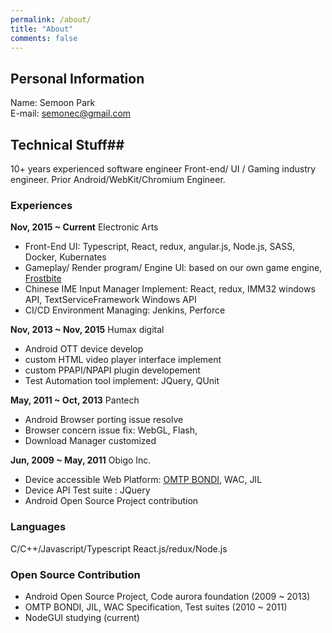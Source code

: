 ```yaml
---
permalink: /about/
title: "About"
comments: false
---
```



## Personal Information ##

Name: Semoon Park<br>
E-mail: [semonec@gmail.com](mailto:semonec@gmail.com)


## Technical Stuff##

10+ years experienced software engineer
Front-end/ UI / Gaming industry engineer.
Prior Android/WebKit/Chromium Engineer.

### Experiences ###

**Nov, 2015 ~ Current**  Electronic Arts

- Front-End UI: Typescript, React, redux, angular.js, Node.js, SASS, Docker, Kubernates
- Gameplay/ Render program/ Engine UI: based on our own game engine, [Frostbite](https://www.ea.com/frostbite)
- Chinese IME Input Manager Implement: React, redux, IMM32 windows API, TextServiceFramework Windows API
- CI/CD Environment Managing: Jenkins, Perforce

**Nov, 2013 ~ Nov, 2015** Humax digital

- Android OTT device develop
- custom HTML video player interface implement
- custom PPAPI/NPAPI plugin developement
- Test Automation tool implement: JQuery, QUnit

**May, 2011 ~ Oct, 2013** Pantech

- Android Browser porting issue resolve
- Browser concern issue fix: WebGL, Flash, 
- Download Manager customized

**Jun, 2009 ~ May, 2011** Obigo Inc.

- Device accessible Web Platform: [OMTP BONDI](http://www.omtp.org/), WAC, JIL
- Device API Test suite : JQuery
- Android Open Source Project contribution

### Languages ###

C/C++/Javascript/Typescript
React.js/redux/Node.js


### Open Source Contribution ###

- Android Open Source Project, Code aurora foundation (2009 ~ 2013)
- OMTP BONDI, JIL, WAC Specification, Test suites (2010 ~ 2011)
- NodeGUI studying (current)

